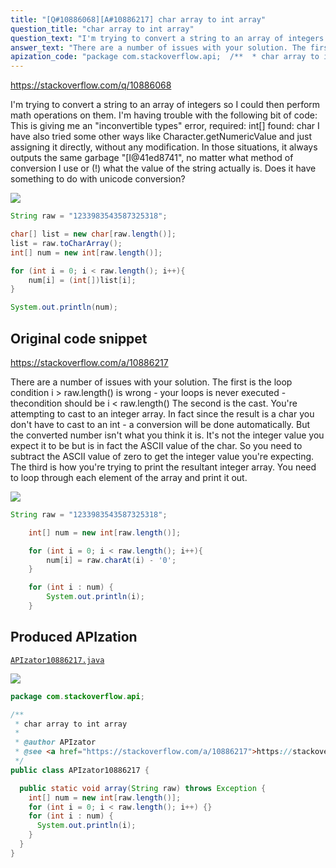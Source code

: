 ```yaml
---
title: "[Q#10886068][A#10886217] char array to int array"
question_title: "char array to int array"
question_text: "I'm trying to convert a string to an array of integers so I could then perform math operations on them. I'm having trouble with the following bit of code: This is giving me an \"inconvertible types\" error, required: int[] found: char I have also tried some other ways like Character.getNumericValue and just assigning it directly, without any modification. In those situations, it always outputs the same garbage \"[I@41ed8741\", no matter what method of conversion I use or (!) what the value of the string actually is. Does it have something to do with unicode conversion?"
answer_text: "There are a number of issues with your solution. The first is the loop condition i > raw.length() is wrong - your loops is never executed - thecondition should be i < raw.length() The second is the cast. You're attempting to cast to an integer array. In fact since the result is a char you don't have to cast to an int - a conversion will be done automatically. But the converted number isn't what you think it is. It's not the integer value you expect it to be but is in fact the ASCII value of the char. So you need to subtract the ASCII value of zero to get the integer value you're expecting. The third is how you're trying to print the resultant integer array. You need to loop through each element of the array and print it out."
apization_code: "package com.stackoverflow.api;  /**  * char array to int array  *  * @author APIzator  * @see <a href=\"https://stackoverflow.com/a/10886217\">https://stackoverflow.com/a/10886217</a>  */ public class APIzator10886217 {    public static void array(String raw) throws Exception {     int[] num = new int[raw.length()];     for (int i = 0; i < raw.length(); i++) {}     for (int i : num) {       System.out.println(i);     }   } }"
---
```


https://stackoverflow.com/q/10886068

I&#x27;m trying to convert a string to an array of integers so I could then perform math operations on them. I&#x27;m having trouble with the following bit of code:
This is giving me an &quot;inconvertible types&quot; error, required: int[] found: char
I have also tried some other ways like Character.getNumericValue and just assigning it directly, without any modification. In those situations, it always outputs the same garbage &quot;[I@41ed8741&quot;, no matter what method of conversion I use or (!) what the value of the string actually is. Does it have something to do with unicode conversion?


<div class="code-logo"><img src="/stackoverflow.png" /></div>

```java
String raw = "1233983543587325318";

char[] list = new char[raw.length()];
list = raw.toCharArray();
int[] num = new int[raw.length()];

for (int i = 0; i < raw.length(); i++){
    num[i] = (int[])list[i];
}

System.out.println(num);
```


## Original code snippet

https://stackoverflow.com/a/10886217

There are a number of issues with your solution. The first is the loop condition i &gt; raw.length() is wrong - your loops is never executed - thecondition should be i &lt; raw.length()
The second is the cast. You&#x27;re attempting to cast to an integer array. In fact since the result is a char you don&#x27;t have to cast to an int - a conversion will be done automatically. But the converted number isn&#x27;t what you think it is. It&#x27;s not the integer value you expect it to be but is in fact the ASCII value of the char. So you need to subtract the ASCII value of zero to get the integer value you&#x27;re expecting.
The third is how you&#x27;re trying to print the resultant integer array. You need to loop through each element of the array and print it out.

<div class="code-logo"><img src="/stackoverflow.png" /></div>

```java
String raw = "1233983543587325318";

    int[] num = new int[raw.length()];

    for (int i = 0; i < raw.length(); i++){
        num[i] = raw.charAt(i) - '0';
    }

    for (int i : num) {
        System.out.println(i);
    }
```

## Produced APIzation

[`APIzator10886217.java`](https://github.com/pasqualesalza/apization-temp-data/raw/master/search/APIzator10886217.java)

<div class="code-logo"><img src="/apizator.png" /></div>

```java
package com.stackoverflow.api;

/**
 * char array to int array
 *
 * @author APIzator
 * @see <a href="https://stackoverflow.com/a/10886217">https://stackoverflow.com/a/10886217</a>
 */
public class APIzator10886217 {

  public static void array(String raw) throws Exception {
    int[] num = new int[raw.length()];
    for (int i = 0; i < raw.length(); i++) {}
    for (int i : num) {
      System.out.println(i);
    }
  }
}

```